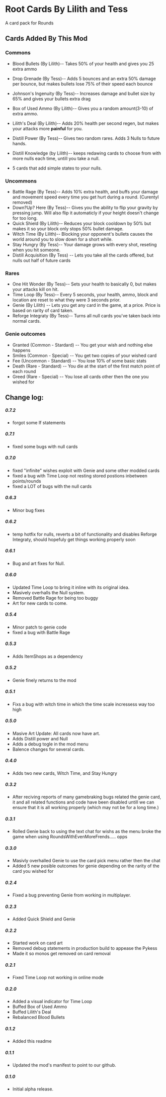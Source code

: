# Root Cards By Lilith and Tess
A card pack for Rounds
## Cards Added By This Mod
### Commons
- Blood Bullets (By Lilith)-- Takes 50% of your health and gives you 25 extra ammo
- Drop Grenade (By Tess)-- Adds 5 bounces and an extra 50% damage per bounce, but makes bullets lose 75% of their speed each bounce
- Johnson's Ingenuity (By Tess)-- Increases damage and bullet size by 65% and gives your bullets extra drag
- Box of Used Ammo (By Lilith)-- Gives you a random amount(3-10) of extra ammo.
- Lilith's Deal (By Lilith)-- Adds 20% health per second regen, but makes your attacks more **painful** for you.
- Distill Power (By Tess)-- Gives two random rares. Adds 3 Nulls to future hands.
- Distill Knowledge (by Lilith)-- keeps redawing cards to choose from with more nulls each time, untill you take a null.

- 5 cards that add simple states to your nulls.

### Uncommons
- Battle Rage (By Tess)-- Adds 10% extra health, and buffs your damage and movement speed every time you get hurt during a round. (Curentyl removed)
- Down?Up? Here (By Tess)-- Gives you the ability to flip your gravity by pressing jump. Will also flip it automaticly if your height doesn't change for too long.
- Quick Shield (By Lilith)-- Reduces your block cooldown by 50% but makes it so your block only stops 50% bullet damage.
- Witch Time (By Lilith)-- Blocking your opponent's bullets causes the world around you to slow down for a short while.
- Stay Hungry (By Tess)-- Your damage grows with every shot, reseting when you hit someone.
- Distill Acquisition (By Tess) -- Lets you take all the cards offered, but nulls out half of future cards


### Rares
- One Hit Wonder (By Tess)-- Sets your health to basically 0, but makes your attacks kill on hit.
- Time Loop (By Tess)-- Every 5 seconds, your health, ammo, block and location are reset to what they were 3 seconds prior.
- Genie (By Lilith) -- Lets you get any card in the game, at a price. Price is based on rarity of card taken.
- Reforge Integraty (By Tess)-- Turns all null cards you've taken back into normal cards.


### Genie outcomes
- Granted (Common - Stardard) -- You get your wish and nothing else happens
- Smiles (Common - Special) -- You get two copies of your wished card
- Fee (Uncommon - Standard) -- You lose 10% of some basic stats
- Death (Rare - Standard) -- You die at the start of the first match point of each round
- Greed (Rare - Special) -- You lose all cards other then the one you wished for


## Change log:

##### 0.7.2
- forgot some If statements

##### 0.7.1
- fixed some bugs with null cards

##### 0.7.0
- fixed "infinite" wishes exploit with Genie and some other modded cards
- fixed a bug with Time Loop not resting stored postions inbetween points/rounds
- fixed a LOT of bugs with the null cards 

##### 0.6.3
- Minor bug fixes

##### 0.6.2
- temp hotfix for nulls, reverts a bit of functionality and disables Reforge Integraty, should hopefuly get things working properly soon

##### 0.6.1
- Bug and art fixes for Null.

##### 0.6.0
- Updated Time Loop to bring it inline with its original idea.
- Masively overhalls the Null system.
- Removed Battle Rage for being too buggy
- Art for new cards to come.

##### 0.5.4
- Minor patch to genie code
- fixed a bug with Battle Rage

##### 0.5.3
- Adds ItemShops as a dependency

##### 0.5.2
- Genie finely returns to the mod

##### 0.5.1
- Fixs a bug with witch time in which the time scale incressess way too high

##### 0.5.0
- Masive Art Update: All cards now have art.
- Adds Distill power and Null
- Adds a debug togle in the mod menu
- Balence changes for several cards.

##### 0.4.0
- Adds two new cards, Witch Time, and Stay Hungry

##### 0.3.2
- After reciving reports of many gamebraking bugs related the genie card, it and all related functions and code have been disabled untill we can ensure that it is all working properly (which may not be for a long time.)

##### 0.3.1
- Rolled Genie back to using the text chat for wishs as the menu broke the game when using RoundsWithEvenMoreFrends..... opps

##### 0.3.0
- Masivly overhalled Genie to use the card pick menu rather then the chat
- Added 5 new posible outcomes for genie depending on the rarity of the card you wished for

##### 0.2.4
- Fixed a bug preventing Genie from working in multiplayer.

##### 0.2.3
- Added Quick Shield and Genie

##### 0.2.2
- Started work on card art
- Removed debug statements in production build to appease the Pykess
- Made it so monos get removed on card removal

##### 0.2.1
- Fixed Time Loop not working in online mode

##### 0.2.0
- Added a visual indicator for Time Loop
- Buffed Box of Used Ammo
- Buffed Lilith's Deal
- Rebalanced Blood Bullets 

##### 0.1.2
- Added this readme

##### 0.1.1
- Updated the mod's manifest to point to our github.

##### 0.1.0
- Initial alpha release.
